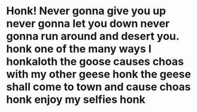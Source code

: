 # Honk! Never gonna give you up never gonna let you down never gonna run around and desert you. honk one of the many ways I honkaloth the goose causes choas with my other geese honk the geese shall come to town and cause choas honk enjoy my selfies honk
